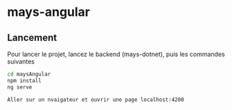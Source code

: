 # mays-angular

## Lancement

Pour lancer le projet, lancez le backend (mays-dotnet), puis les commandes suivantes

```bash
cd maysAngular
npm install
ng serve    

Aller sur un nvaigateur et ouvrir une page localhost:4200
```
